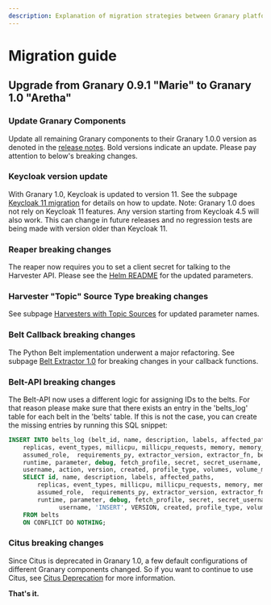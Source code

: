 ```yaml
---
description: Explanation of migration strategies between Granary platform versions.
---
```


# Migration guide

## Upgrade from Granary 0.9.1 "Marie" to Granary 1.0 "Aretha"

### Update Granary Components

Update all remaining Granary components to their Granary 1.0.0 version as denoted in the [release notes](../granary-release-notes/). Bold versions indicate an update. Please pay attention to below's breaking changes.

### Keycloak version update

With Granary 1.0, Keycloak is updated to version 11. See the subpage [Keycloak 11 migration](keycloak-11-migration.md) for details on how to update. Note: Granary 1.0 does not rely on Keycloak 11 features. Any version starting from Keycloak 4.5 will also work. This can change in future releases and no regression tests are being made with version older than Keycloak 11.

### Reaper breaking changes

The reaper now requires you to set a client secret for talking to the Harvester API. Please see the [Helm README](https://github.com/syncier/grnry-reaper/blob/master/helm/README.md) for the updated parameters. 

### Harvester "Topic" Source Type breaking changes

See subpage [Harvesters with Topic Sources](harvesters-with-topic-source.md) for updated parameter names.

### Belt Callback breaking changes

The Python Belt implementation underwent a major refactoring. See subpage [Belt Extractor 1.0](belt-extractor-1.0.md) for breaking changes in your callback functions.

### Belt-API breaking changes

The Belt-API now uses a different logic for assigning IDs to the belts. For that reason please make sure that there exists an entry in the 'belts\_log' table for each belt in the 'belts' table. If this is not the case, you can create the missing entries by running this SQL snippet:

```sql
INSERT INTO belts_log (belt_id, name, description, labels, affected_paths,
    replicas, event_types, millicpu, millicpu_requests, memory, memory_requests, author, reader, editor, viewer,
    assumed_role,  requirements_py, extractor_version, extractor_fn, belt_type,
    runtime, parameter, debug, fetch_profile, secret, secret_username, secret_password, partition_offsets, kafka_destination_topic,
    username, action, version, created, profile_type, volumes, volume_mounts, extra_envs)
    SELECT id, name, description, labels, affected_paths,
        replicas, event_types, millicpu, millicpu_requests, memory, memory_requests, author, reader, editor, viewer,
        assumed_role,  requirements_py, extractor_version, extractor_fn, belt_type,
        runtime, parameter, debug, fetch_profile, secret, secret_username, secret_password, partition_offsets, kafka_destination_topic, 
			  username, 'INSERT', VERSION, created, profile_type, volumes, volume_mounts, extra_envs
    FROM belts
    ON CONFLICT DO NOTHING;
```

### Citus breaking changes

Since Citus is deprecated in Granary 1.0, a few default configurations of different Granary components changed. So if you want to continue to use Citus, see [Citus Deprecation](citus-deprecation.md) for more information. 

**That's it.**

